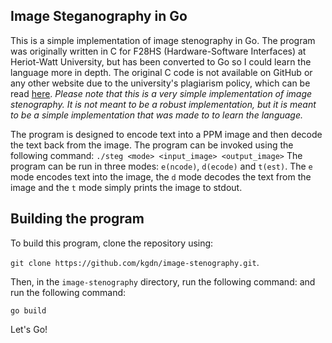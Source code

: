 ## Image Steganography in Go

This is a simple implementation of image stenography in Go. The program was originally written in C for F28HS (Hardware-Software Interfaces) at Heriot-Watt University, but has been converted to Go so I could learn the language more in depth. The original C code is not available on GitHub or any other website due to the university's plagiarism policy, which can be read [here](https://www.hw.ac.uk/uk/students/doc/plagiarismguide.pdf). *Please note that this is a very simple implementation of image stenography. It is not meant to be a robust implementation, but it is meant to be a simple implementation that was made to to learn the language.*

The program is designed to encode text into a PPM image and then decode the text back from the image. The program can be invoked using the following command:
`./steg <mode> <input_image> <output_image>`
The program can be run in three modes: `e(ncode)`, `d(ecode)` and `t(est)`. The `e` mode encodes text into the image, the `d` mode decodes the text from the image and the `t` mode simply prints the image to stdout.

## Building the program

To build this program, clone the repository using: 

`git clone https://github.com/kgdn/image-stenography.git`. 

Then, in the `image-stenography` directory, run the following command:
and run the following command:

```go build```

Let's Go!